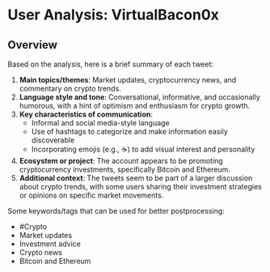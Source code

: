 # User Analysis: VirtualBacon0x

## Overview

Based on the analysis, here is a brief summary of each tweet:

1. **Main topics/themes**: Market updates, cryptocurrency news, and commentary on crypto trends.
2. **Language style and tone**: Conversational, informative, and occasionally humorous, with a hint of optimism and enthusiasm for crypto growth.
3. **Key characteristics of communication**:
	* Informal and social media-style language
	* Use of hashtags to categorize and make information easily discoverable
	* Incorporating emojis (e.g., ☕️) to add visual interest and personality
4. **Ecosystem or project**: The account appears to be promoting cryptocurrency investments, specifically Bitcoin and Ethereum.
5. **Additional context**: The tweets seem to be part of a larger discussion about crypto trends, with some users sharing their investment strategies or opinions on specific market movements.

Some keywords/tags that can be used for better postprocessing:

* #Crypto
* Market updates
* Investment advice
* Crypto news
* Bitcoin and Ethereum